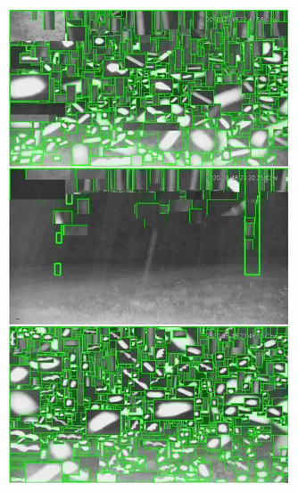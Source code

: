 ![20200618-222007-225012](in/20200618/20200618-222007-225012_0_.jpg)
![20200618-225017-232022](in/20200618/20200618-225017-232022_0_.jpg)
![20200618-232027-235032](in/20200618/20200618-232027-235032_0_.jpg)
